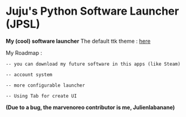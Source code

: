 # Juju's Python Software Launcher (JPSL)
**My (cool) software launcher**
The default ttk theme : [here](https://github.com/rdbende/Azure-ttk-theme)

My Roadmap :

	-- you can download my future software in this apps (like Steam)

	-- account system

	-- more configurable launcher

	-- Using Tab for create UI

**(Due to a bug, the marvenoreo contributor is me, Julienlabanane)**